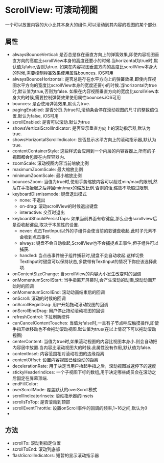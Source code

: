 # ScrollView: 可滚动视图

一个可以放置内容的大小比其本身大的组件,可以滚动到其内容的视图的某个部分.

## 属性

* alwaysBounceVertical: 是否总是存在垂直方向上的弹簧效果,即使内容视图垂直方向的高度比scrollView本身的高度还要小的时候.当horizontal为true时,默认值为false,否则为true. 如果在内容视图垂直方向的高度比scrollView本身大的时候,需要控制弹簧效果使用属性bounces. iOS可用
* alwaysBounceHorizontal: 是否总是存在水平方向上的弹簧效果,即使内容视图水平方向的宽度比scrollView本身的宽度还要小的时候.当horizontal为true时,默认值为true,否则为false. 如果在内容视图垂直方向的宽度比scrollView本身大的时候,需要控制弹簧效果使用属性bounces.iOS可用
* bounces: 是否使用弹簧效果,默认为true.
* pagingEnabled: 是否分页.为true时,滚动条会停在滚动视图的尺寸的整数倍位置.默认为false, iOS可用
* scrollEnabled: 是否可以滚动.默认为true
* showsVerticalScrollIndicator: 是否显示垂直方向上的滚动指示器,默认为true.
* showsHorizontalScrollIndicator: 是否显示水平方向上的滚动指示器,默认为true.
* contentContainerStyle: 这些样式会应用到一个内层的内容容器上,所有的子视图都会包裹在内容容器内.
* zoomScale: 滚动视图内容当前缩放比例
* maximumZoomScale: 最大缩放比例
* minimumZoomScale: 最小缩放比例
* bouncesZoom: 当值为true时,使用手势缩放内容可以超过min/max的限制,然后在手指抬起之后弹回min/max的缩放比例.否则的话,缩放不能超过限制.
* keyboardDismissmode: 键盘退出模式
  * none: 不退出
  * on-drag: 滚动scrollView的时候退出键盘
  * interactive: 交互时退出
* keyboardShouldPersistTaps: 如果当前界面有软键盘,那么点击scrollview后是否收起键盘,取决于本属性的设置.
  * never: 点击TextInput以外的子组件会使当前的软键盘收起,此时子元素不会收到点击事件.
  * always: 键盘不会自动收起,ScrollView也不会捕捉点击事件,但子组件可以捕获.
  * handled: 当点击事件被子组件捕获时,键盘不会自动收起.这样切换TextInput时键盘可以保持状态,多数带有TextInput的情况下你应该选择此项.
* onContentSizeChange: 当scrollView的内容大小发生改变时的回调
* onMomentumScrollStart: 当手指离开屏幕时,会产生滚动的动画,滚动动画开始时的回调
* onMomentumScrollEnd: 滚动动画结束后的回调
* onScroll: 滚动的时候的回调
* onScrollBeginDrag: 用户开始拖动滚动视图的回调
* onScrollEndDrag: 用户停止拖动滚动视图的回调
* refreshControl: 下拉刷新控件
* canCancelContentTouches: 当值为false时,一旦有子节点响应触摸操作,即使手指开始移动也不会拖动滚动视图.默认值为true(在以上情况下可以拖动滚动视图)
* centerContent: 当值为true时,如果滚动视图的内容比视图本身小.则会自动把内容居中放置.当内容比滚动视图大的时候.此属性没有作用,默认值为false.
* contentInset: 内容范围相对滚动视图的边缘距离
* contentOffset: 设置内容视图已经滚动的距离
* decelerationRate: 用于决定当用户抬起手指之后，滚动视图减速停下的速度
* stickyHeaderIndices: 一个子视图下标的数组,用于决定哪些成员会在滚动之后固定在屏幕顶端.
* endFillColor:
* overScrollMode: 覆盖默认的overScroll模式
* scrollIndicatorInsets: 滚动指示器的insets
* scrollsToTop: 是否滚动到顶部
* scrollEventThrottle: 设置onScroll事件的回调的频率,1~16之间,默认为0
* 

## 方法

* scrollTo: 滚动到指定位置
* scrollToEnd: 滚动到底部
* flashScrollIndicators: 短暂的显示滚动指示器
